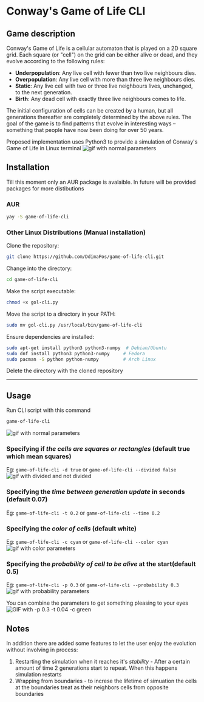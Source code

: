 # Conway's Game of Life CLI
## Game description
Conway's Game of Life is a cellular automaton that is played on a 2D square grid. Each square (or "cell") on the grid can be either alive or dead, and they evolve according to the following rules:

- **Underpopulation**: Any live cell with fewer than two live neighbours dies.
- **Overpopulation**: Any live cell with more than three live neighbours dies.
- **Static**: Any live cell with two or three live neighbours lives, unchanged, to the next generation.
- **Birth**: Any dead cell with exactly three live neighbours comes to life.

The initial configuration of cells can be created by a human, but all generations thereafter are completely determined by the above rules. The goal of the game is to find patterns that evolve in interesting ways – something that people have now been doing for over 50 years.

Proposed implementation uses Python3 to provide a simulation of Conway's Game of Life in Linux terminal
![gif with normal parameters](assets/divided.gif)

## Installation
Till this moment only an AUR package is avalaible. In future will be provided packages for more distibutions

### AUR
```bash
yay -S game-of-life-cli
```

### Other Linux Distributions (Manual installation)

Clone the repository:
```bash
git clone https://github.com/DdimaPos/game-of-life-cli.git
```

Change into the directory:
```bash
cd game-of-life-cli
```

Make the script executable:
```bash
chmod +x gol-cli.py
```

Move the script to a directory in your PATH:
```bash
sudo mv gol-cli.py /usr/local/bin/game-of-life-cli
```

Ensure dependencies are installed:
```bash
sudo apt-get install python3 python3-numpy  # Debian/Ubuntu
sudo dnf install python3 python3-numpy     # Fedora
sudo pacman -S python python-numpy         # Arch Linux
```

Delete the directory with the cloned repository

---
## Usage

Run CLI script with this command 
```bash
game-of-life-cli
```
![gif with normal parameters](assets/normal.gif)
### Specifying if *the cells are squares or rectangles* (default true which mean squares)
Eg: `game-of-life-cli -d true` or `game-of-life-cli --divided false`
![gif with divided and not divided](assets/divided.gif)

### Specifying the *time between generation update* in seconds (default 0.07)
Eg: `game-of-life-cli -t 0.2` or `game-of-life-cli --time 0.2`

### Specifying the *color of cells* (default white)
Eg: `game-of-life-cli -c cyan` or `game-of-life-cli --color cyan`
![gif with color parameters](assets/color.gif)

### Specifying the *probability of cell to be alive* at the start(default 0.5)

Eg: `game-of-life-cli -p 0.3` or `game-of-life-cli --probability 0.3`
![gif with probability parameters](assets/probability.gif)


You can combine the parameters to get something pleasing to your eyes
![GIF with -p 0.3  -t 0.04 -c green](assets/combined.gif)

## Notes
In addition there are added some features to let the user enjoy the evolution without involving in process:
1. Restarting the simulation when it reaches it's *stability* - After a certain amount of time 2 generations start to repeat. When this happens simulation restarts
2. Wrapping from boundaries - to increse the lifetime of simuation the cells at the boundaries treat as their neighbors cells from opposite boundaries  



